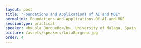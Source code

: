 ```yaml
---
layout: post
title: "Foundations and Applications of AI and MDE"
permalink: Foundations-And-Applications-Of-AI-and-MDE
sessiontype: practical
speaker: <b>Lola Burgueño</b>, University of Malaga, Spain
picture: /assets/speakers/LolaBurgeno.jpg
order: 4
---
```


